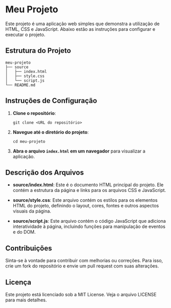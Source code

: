 # Meu Projeto

Este projeto é uma aplicação web simples que demonstra a utilização de HTML, CSS e JavaScript. Abaixo estão as instruções para configurar e executar o projeto.

## Estrutura do Projeto

```
meu-projeto
├── source
│   ├── index.html
│   ├── style.css
│   └── script.js
└── README.md
```

## Instruções de Configuração

1. **Clone o repositório**:
   ```
   git clone <URL do repositório>
   ```

2. **Navegue até o diretório do projeto**:
   ```
   cd meu-projeto
   ```

3. **Abra o arquivo `index.html` em um navegador** para visualizar a aplicação.

## Descrição dos Arquivos

- **source/index.html**: Este é o documento HTML principal do projeto. Ele contém a estrutura da página e links para os arquivos CSS e JavaScript.

- **source/style.css**: Este arquivo contém os estilos para os elementos HTML do projeto, definindo o layout, cores, fontes e outros aspectos visuais da página.

- **source/script.js**: Este arquivo contém o código JavaScript que adiciona interatividade à página, incluindo funções para manipulação de eventos e do DOM.

## Contribuições

Sinta-se à vontade para contribuir com melhorias ou correções. Para isso, crie um fork do repositório e envie um pull request com suas alterações.

## Licença

Este projeto está licenciado sob a MIT License. Veja o arquivo LICENSE para mais detalhes.